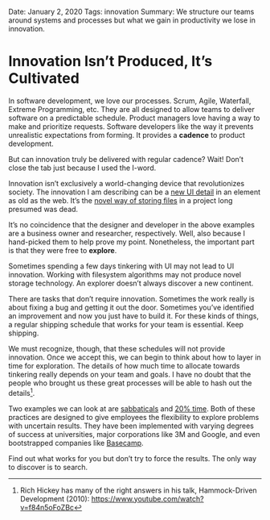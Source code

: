Date: January 2, 2020
Tags: innovation
Summary: We structure our teams around systems and processes but what we gain in productivity we lose in innovation.

# Innovation Isn’t Produced, It’s Cultivated

In software development, we love our processes. Scrum, Agile, Waterfall, Extreme Programming, etc. They are all designed to allow teams to deliver software on a predictable schedule. Product managers love having a way to make and prioritize requests. Software developers like the way it prevents unrealistic expectations from forming. It provides a **cadence** to product development.

But can innovation truly be delivered with regular cadence? Wait! Don’t close the tab just because I used the I-word.

Innovation isn’t exclusively a world-changing device that revolutionizes society. The innovation I am describing can be a [new UI detail](https://twitter.com/hakimel/status/1132932935399673857) in an element as old as the web. It’s the [novel way of storing files](https://www.phoronix.com/scan.php?page=news_item&px=Reiser5-Development) in a project long presumed was dead.

It’s no coincidence that the designer and developer in the above examples are a business owner and researcher, respectively. Well, also because I hand-picked them to help prove my point. Nonetheless, the important part is that they were free to **explore**.

Sometimes spending a few days tinkering with UI may not lead to UI innovation. Working with filesystem algorithms may not produce novel storage technology. An explorer doesn’t always discover a new continent. 

There are tasks that don’t require innovation. Sometimes the work really is about fixing a bug and getting it out the door. Sometimes you’ve identified an improvement and now you just have to build it. For these kinds of things, a regular shipping schedule that works for your team is essential. Keep shipping.

We must recognize, though, that these schedules will not provide innovation. Once we accept this, we can begin to think about how to layer in time for exploration. The details of how much time to allocate towards tinkering really depends on your team and goals. I have no doubt that the people who brought us these great processes will be able to hash out the details[^1].

Two examples we can look at are [sabbaticals](https://en.wikipedia.org/wiki/Career_break) and [20% time](https://www.dvusd.org/cms/lib011/AZ01901092/Centricity/Domain/4781/What%20is%2020%20Tim1.pdf). Both of these practices are designed to give employees the flexibility to explore problems with uncertain results. They have been implemented with varying degrees of success at universities, major corporations like 3M and Google, and even bootstrapped companies like [Basecamp](https://github.com/basecamp/handbook/blob/master/benefits-and-perks.md#sabbatical). 

Find out what works for you but don’t try to force the results. The only way to discover is to search.

[^1]: Rich Hickey has many of the right answers in his talk, Hammock-Driven Development (2010): https://www.youtube.com/watch?v=f84n5oFoZBc
